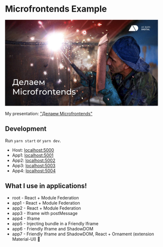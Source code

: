 # Microfrontends Example

![img](https://raw.githubusercontent.com/KamilEmeleev/microfrontends/master/preview.jpg)

My presentation: ["Делаем Microfrontends"](https://docs.google.com/presentation/d/1dv0hLid5EK28r27c4mrrLq8oJBvUT1u0Q5QXvbqMtfA/edit?usp=sharing)

## Development

Run `yarn start` or `yarn dev`.

- Host: [localhost:5000](http://localhost:5000/)
- App1: [localhost:5001](http://localhost:5001/)
- App2: [localhost:5002](http://localhost:5002/)
- App3: [localhost:5003](http://localhost:5003/)
- App4: [localhost:5004](http://localhost:5004/)

## What I use in applications!

- root - React + Module Federation
- app1 - React + Module Federation
- app2 - React + Module Federation
- app3 - Iframe with postMessage
- app4 - Iframe
- app5 - Injecting bundle in a Friendly Iframe
- app6 - Friendly Iframe and ShadowDOM
- app7 - Friendly Iframe and ShadowDOM, React + Ornament (extension Material-UI) 🥳

